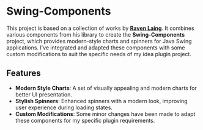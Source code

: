 # Swing-Components

This project is based on a collection of works by **[Raven Laing](https://github.com/DJ-Raven)**. 
It combines various components from his library to create the **Swing-Components** project, 
which provides modern-style charts and spinners for Java Swing applications. 
I’ve integrated and adapted these components with some custom modifications to suit the specific needs of my idea plugin project.
## Features

- **Modern Style Charts**: A set of visually appealing and modern charts for better UI presentation.
- **Stylish Spinners**: Enhanced spinners with a modern look, improving user experience during loading states.
- **Custom Modifications**: Some minor changes have been made to adapt these components for my specific plugin requirements.